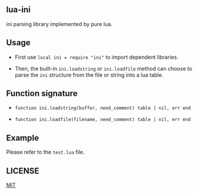## lua-ini
  
  ini parsing library implemented by pure lua.

## Usage

  * First use `local ini = require "ini"` to import dependent libraries.

  * Then, the built-in `ini.loadstring` or `ini.loadfile` method can choose to parse the `ini` structure from the file or string into a lua table.

## Function signature

  * `function ini.loadstring(buffer, need_comment) table | nil, err end`

  * `function ini.loadfile(filename, need_comment) table | nil, err end`

## Example

  Please refer to the `test.lua` file.

## LICENSE

  [MIT](https://github.com/CandyMi/lua-ini/blob/master/LICENSE)

